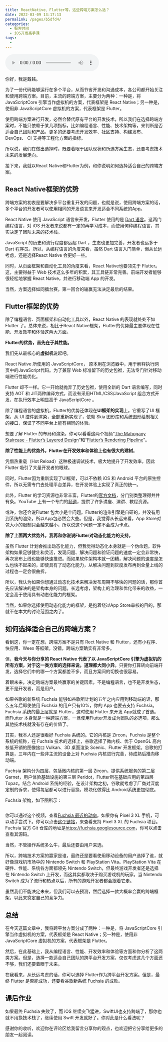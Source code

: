 ```yaml
---
title: ReactNative、Flutter等，这些跨端方案怎么选？
date: 2022-03-09 13:17:13
permalink: /pages/b5dfd4/
categories:
  - 极客时间
  - iOS开发高手课
tags:
  - 
---
```

<audio title="40.ReactNative、Flutter等，这些跨端方案怎么选？" src="https://static001.geekbang.org/resource/audio/f5/e3/f5e5aad44d57f0b6ae9878b52eb670e3.mp3" controls="controls"></audio> 
<p>你好，我是戴铭。</p><p>为了一份代码能够运行在多个平台，从而节省开发和沟通成本，各公司都开始关注和使用跨端方案。目前，主流的跨端方案，主要分为两种：一种是，将 JavaScriptCore 引擎当作虚拟机的方案，代表框架是 React Native；另一种是，使用非 JavaScriptCore 虚拟机的方案，代表框架是 Flutter。</p><p>使用跨端方案进行开发，必然会替代原有平台的开发技术，所以我们在选择跨端方案时，不能只依赖于某几项指标，比如编程语言、性能、技术架构等，来判断是否适合自己团队和产品，更多的还要考虑开发效率、社区支持、构建发布、 DevOps、 CI 支持等工程化方面的指标。</p><p>所以说，我们在做出选择时，既要着眼于团队现状和所选方案生态，还要考虑技术未来的发展走向。</p><p>接下来，我就以React Native和Flutter为例，和你说明如何选择适合自己的跨端方案。</p><h2>React Native框架的优势</h2><p>跨端方案的初衷是要解决多平台重复开发的问题，也就是说，使用跨端方案的话，多个平台的开发者可以使用相同的开发语言来开发适合不同系统的App。</p><p>React Native 使用 JavaScript 语言来开发，Flutter 使用的是 <a href="https://dart.dev/guides/language/language-tour">Dart 语言</a>。这两门编程语言，对 iOS 开发者来说都有一定的再学习成本，而使用何种编程语言，其实决定了团队未来的技术栈。</p><!-- [[[read_end]]] --><p>JavaScript 的历史和流行程度都远超 Dart ，生态也更加完善，开发者也远多于 Dart 程序员。所以，从编程语言的角度来看，虽然 Dart 语言入门简单，但从长远考虑，还是选择React Native 会更好一些。</p><p>同时，从页面框架和自动化工具的角度来看，React Native也要领先于 Flutter。这，主要得益于 Web 技术这么多年的积累，其工具链非常完善。前端开发者能够很轻松地掌握 React Native，并进行移动端 App 的开发。</p><p>当然，方案选择如同擂台赛，第一回合的输赢无法决定最后的结果。</p><h2>Flutter框架的优势</h2><p>除了编程语言、页面框架和自动化工具以外，React Native 的表现就处处不如 Flutter 了。总体来说，相比于React Native框架，Flutter的优势最主要体现在性能、开发效率和体验这两大方面。</p><p><strong>Flutter的优势，首先在于其性能。</strong></p><p>我们先从最核心的<strong>虚拟机</strong>说起吧。</p><p>React Native 所使用的 JavaScriptCore， 原本用在浏览器中，用于解释执行网页中的JavaScript代码。为了兼容 Web 标准留下的历史包袱，无法专门针对移动端进行性能优化。</p><p>Flutter 却不一样。它一开始就抛弃了历史包袱，使用全新的 Dart 语言编写，同时支持 AOT 和 JIT两种编译方式，而没有采用HTML/CSS/JavaScript 组合方式开发，在执行效率上明显高于 JavaScriptCore 。</p><p>除了编程语言的虚拟机，Flutter的优势还体现在<strong>UI框架的实现</strong>上。它重写了UI 框架，从 UI 控件到渲染，全部重新实现了，依赖 Skia 图形库和系统图形绘制相关的接口，保证了不同平台上能有相同的体验。</p><p>想要了解 Flutter 的布局和渲染，你可以看看这两个视频“<a href="https://www.youtube.com/watch?v=dkyY9WCGMi0">The Mahogany Staircase - Flutter’s Layered Design</a>”和“<a href="https://www.youtube.com/watch?v=UUfXWzp0-DU&amp;t=1955s">Flutter’s Rendering Pipeline</a>”。</p><p><strong>除了性能上的优势外，Flutter在开发效率和体验上也有很大的建树</strong>。</p><p>凭借热重载（Hot Reload）这种极速调试技术，极大地提升了开发效率，因此Flutter 吸引了大量开发者的眼球。</p><p>同时，Flutter因为重新实现了UI框架，可以不依赖 iOS 和 Android 平台的原生控件，所以无需专门去处理平台差异，在开发体验上实现了真正的统一。</p><p>此外，Flutter 的学习资源也非常丰富。Flutter的<a href="https://flutter.dev/docs">官方文档</a>，分门别类整理得井井有条。YouTube 上有一个专门的<a href="https://www.youtube.com/flutterdev">频道</a>，提供了许多讲座、演讲、教程资源。</p><p>或许，你还会说Flutter 包大小是个问题。Flutter的渲染引擎是自研的，并没有用到系统的渲染，所以App包必然会大些。但是，我觉得从长远来看，App Store对包大小的限制只会越来越小，所以说这个问题一定不会成为卡点。</p><p><strong>除了上面两大优势外，我再和你说说Flutter对动态化能力的支持。</strong></p><p>虽然 Flutter 计划会推出动态化能力，但我觉得动态化本身就是一个伪命题。软件架构如果足够健壮和灵活，发现问题、解决问题和验证问题的速度一定会非常快，再次发布上线也能够快速推进。而如果软件架构本就一团糟，解决问题的速度是怎么也快不起来的，即使具有了动态化能力，从解决问题到灰度发布再到全量上线的过程也一定会很曲折。</p><p>所以，我认为如果你想通过动态化技术来解决发布周期不够快的问题的话，那你首先应该解决的是架构本身的问题。长远考虑，架构上的治理和优化带来的收益，一定会高于使用具有动态化能力的框架。</p><p>当然，如果你选择使用动态化能力的框架，是抱着绕过App Store审核的目的，那就不在本文的讨论范围之内了。</p><h2>如何选择适合自己的跨端方案？</h2><p>看到这，你一定在想，跨端方案不是只有 Rect Native 和 Flutter，还有小程序、快应用、Weex 等框架。没错，跨端方案确实有非常多。</p><p>但，<strong>我今天与你分享的 React Native 代表了以 JavaScriptCore 引擎为虚拟机的所有方案，对于这一类方案的选择来说，道理都大同小异</strong>。只要你打算转向前端开发，选择它们中的哪一个方案都差不多，而且方案间的切换也很容易。</p><p>着眼未来，决定跨端方案最终赢家的关键因素，不是编程语言，也不是开发生态，更不是开发者，而是用户。</p><p>如果谷歌的新系统 Fuchsia 能够如谷歌所计划的五年之内应用到移动端的话，那么五年后即使使用 Fuchsia 的用户只有10%，你的 App 也要去支持 Fuchsia。Fuchsia 系统的最上层就是 Flutter，这时使用 Flutter 来开发 App就成了首选。而Flutter 本身就是一种跨端方案，一旦使用Flutter开发成为团队的必选项，那么其他技术栈就没有存在的价值了。</p><p>其实，我本人还是很看好 Fuchsia 系统的。它的内核是 Zircon，Fuchsia 是整个系统的统称，在 Fuchsia 技术的选择上，谷歌选择了微内核、优于 OpenGL 高内核低开销的图像接口 Vulkan、3D 桌面渲染 Scenic、Flutter 开发框架。谷歌的打算是，三年内在一些非主流的设备上对 Fuchsia 内核进行完善，待成熟后推向移动端。</p><p>Fuchsia 架构分为四层，包括微内核的第一层 Zircon，提供系统服务的第二层 Garnet，用户体验基础设施的第三层 Peridot，Flutter所在基础应⽤的第四层 Topaz。结合 Android 系统的经验，在设计架构之初，谷歌就考虑了厂商对深度定制的诉求，使得每层都可以进行替换，模块化做得比 Android系统更加彻底。</p><p>Fuchsia 架构，如下图所示：</p><p><img src="https://static001.geekbang.org/resource/image/0d/e3/0deca9e023f5e092824e6b44808dc7e3.png" alt=""></p><p>你可以通过这个视频，查看<a href="https://youtu.be/83SDXL65W9k">Fuchsia 最近的动向</a>。如果你有 Pixel 3 XL 手机，可以动手尝试下。你可以点击<a href="https://github.com/Pixel3Dev/zircon-pixel3">这个链接</a>，来查看支持 Pixel 3 XL 的 Fuchsia 项目。Fuchsia 官方 Git 仓库的地址是<a href="https://fuchsia.googlesource.com">https://fuchsia.googlesource.com</a>，你可以点击查看其源码。</p><p>当然，不管操作系统多么牛，最后还要由用户来选。</p><p>所以，跨端技术方案的赢家是谁，最终还是要看使用移动设备的用户选择了谁，就好像游戏机市场中的 Nintendo Switch 和 PlayStation Vita。PlayStation Vita 在硬件、性能、系统各方面都领先 Nintendo Switch，但最终游戏开发者还是选择在 Nintendo Switch 上开发，而这其实都取决于购买游戏机的玩家。当 Nintendo Switch 成为了流行和热点以后，所有的游戏开发者都会跟着它走。</p><p>虽然我们不能决定未来，但我们可以去预测，然后选择一款大概率会赢的跨端框架，以此来奠定自己的竞争力。</p><h2>总结</h2><p>在今天这篇文章中，我将跨平台方案分成了两种：一种是，将 JavaScriptCore 引擎当作虚拟机的方案，代表框架是 React Native；另一种是，使用非 JavaScriptCore 虚拟机的方案，代表框架是 Flutter。</p><p>然后，在此基础上，我从编程语言、性能、开发效率和体验等方面和你分析了这两类方案。但是，选择一款适合自己团队的跨平台开发方案，仅仅考虑这几个方面还不够，我们还要着眼于未来。</p><p>在我看来，从长远考虑的话，你可以选择 Flutter作为跨平台开发方案。但是，最终 Flutter 是否能成功，还要看谷歌新系统 Fuchsia 的成败。</p><h2>课后作业</h2><p>如果最终 Fuchsia 失败了，而 iOS 继续突飞猛进，SwiftUI也支持跨端了，那你也就不用换技术栈了，继续使用 Swift 开发就好了。你对此是什么看法呢？</p><p>感谢你的收听，欢迎你在评论区给我留言分享你的观点，也欢迎把它分享给更多的朋友一起阅读。<br>
</p>